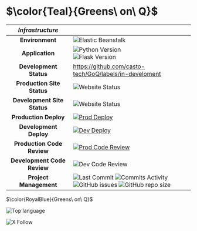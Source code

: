 # $\color{Teal}{Greens\ on\ Q}$


 | **_Infrastructure_** | |
 |:-:|:-|
 | **Environment** | ![Elastic Beanstalk](https://img.shields.io/badge/AWS-Elastic%20Beanstalk-success?logo=amazonwebservices) |
 | **Application** | ![Python Version](https://img.shields.io/badge/python-v3.12-blue.svg?logo=python&logoColor=FFD43B) <br> ![Flask Version](https://img.shields.io/badge/Flask-v3.0.3-blue.svg?logo=Flask)  |
 | **Development Status** | https://github.com/casto-tech/GoQ/labels/in-develoment |
 | **Production Site Status** |  ![Website Status](https://img.shields.io/website?url=https://cast.tech&up_message=Online&down_message=Offline&cacheSeconds=30&label=greensonq.com) |
 | **Development Site Status** |  ![Website Status](https://img.shields.io/website?url=http://dev.casto.tech&up_message=Online&down_message=Offline&cacheSeconds=30&label=dev.greensonq.com) |
 | **Production Deploy** | [![Prod Deploy](https://github.com/casto-tech/GoQ/actions/workflows/w-dev-deploy.yml/badge.svg)](https://github.com/casto-tech/GoQ/actions/workflows/w-dev-deploy.yml) |
 | **Development Deploy** | [![Dev Deploy](https://github.com/casto-tech/GoQ/actions/workflows/w-dev-deploy.yml/badge.svg)](https://github.com/casto-tech/GoQ/actions/workflows/w-dev-deploy.yml) |
 | **Production Code Review** | [![Prod Code Review](https://github.com/casto-tech/GoQ/actions/workflows/w-prod_code_checks.yml/badge.svg)](https://github.com/casto-tech/GoQ/actions/workflows/w-prod_code_checks.yml) |
 | **Development Code Review** | ![Dev Code Review](https://github.com/casto-tech/GoQ/actions/workflows/w-dev_code_checks.yml/badge.svg) |
 | **Project Management** | ![Last Commit](https://img.shields.io/github/last-commit/casto-tech/GoQ.svg?logo=git) ![Commits Activity](https://img.shields.io/github/commit-activity/y/casto-tech/GoQ.svg?logo=git)<br> ![GitHub issues](https://img.shields.io/github/issues/casto-tech/GoQ?logo=git) ![GitHub repo size](https://img.shields.io/github/repo-size/casto-tech/GoQ.svg?logo=git)  |


  $\color{RoyalBlue}{Greens\ on\ Q}$



  ![Top language](https://img.shields.io/github/languages/top/casto-tech/GoQ.svg)

 ![X Follow](https://img.shields.io/twitter/follow/PHXJoey.svg?style=social)
